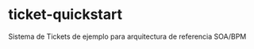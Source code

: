 ticket-quickstart
=================

Sistema de Tickets de ejemplo para arquitectura de referencia SOA/BPM 
